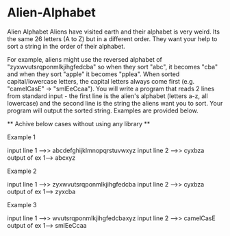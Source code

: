 # Alien-Alphabet
Alien Alphabet Aliens have visited earth and their alphabet is very weird. Its the same 26 letters (A to Z) but in a different order. They want your help to sort a string in the order of their alphabet.

For example, aliens might use the reversed alphabet of "zyxwvutsrqponmlkjihgfedcba" so when they sort "abc", it becomes "cba" and when they sort "apple" it becomes "pplea". When sorted capital/lowercase letters, the capital letters always come first (e.g. "camelCasE" -> "smlEeCcaa"). You will write a program that reads 2 lines from standard input - the first line is the alien's alphabet (letters a-z, all lowercase) and the second line is the string the aliens want you to sort. Your program will output the sorted string. Examples are provided below.

** Achive below cases without using any library **

Example 1

input line 1 -->> abcdefghijklmnopqrstuvwxyz input line 2 -->> cyxbza
output of ex 1--> abcxyz

Example 2

input line 1 -->> zyxwvutsrqponmlkjihgfedcba input line 2 -->> cyxbza output of ex 1--> zyxcba

Example 3

input line 1 -->> wvutsrqponmlkjihgfedcbaxyz input line 2 -->> camelCasE
output of ex 1--> smlEeCcaa
